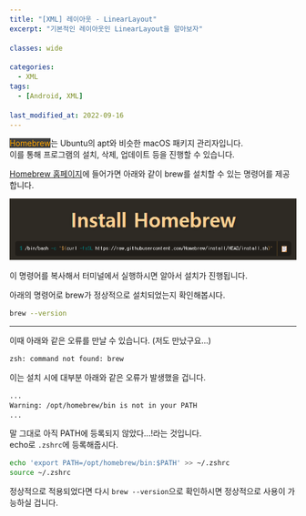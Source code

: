 ```yaml
---
title: "[XML] 레이아웃 - LinearLayout"
excerpt: "기본적인 레이아웃인 LinearLayout을 알아보자"

classes: wide

categories:
  - XML
tags:
  - [Android, XML]

last_modified_at: 2022-09-16
---
```


<mark style="background-color: #3e3e3e; color: orange;">Homebrew</mark>는 Ubuntu의 apt와 비슷한 macOS 패키지 관리자입니다.   
이를 통해 프로그램의 설치, 삭제, 업데이트 등을 진행할 수 있습니다.

[Homebrew 홈페이지](https://brew.sh/)에 들어가면 아래와 같이 brew를 설치할 수 있는 명령어를 제공합니다.

![install-image](/images/etc-image/homebrew_install.png)

이 명령어를 복사해서 터미널에서 실행하시면 알아서 설치가 진행됩니다.

아래의 명령어로 brew가 정상적으로 설치되었는지 확인해봅시다.

```bash
brew --version
```

---

이때 아래와 같은 오류를 만날 수 있습니다. (저도 만났구요...)

```bash
zsh: command not found: brew
```

이는 설치 시에 대부분 아래와 같은 오류가 발생했을 겁니다.

```bash
...
Warning: /opt/homebrew/bin is not in your PATH
...
```

말 그대로 아직 PATH에 등록되지 않았다...!라는 것입니다.   
echo로 `.zshrc`에 등록해줍시다.

```bash
echo 'export PATH=/opt/homebrew/bin:$PATH' >> ~/.zshrc
source ~/.zshrc
```

정상적으로 적용되었다면 다시 `brew --version`으로 확인하시면 정상적으로 사용이 가능하실 겁니다.